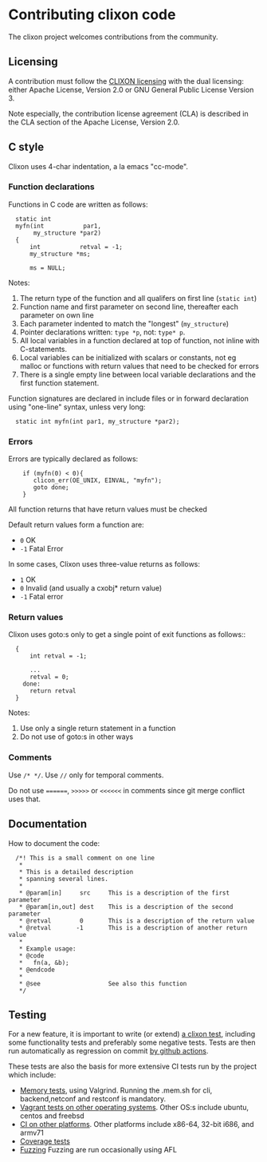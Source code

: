 # Contributing clixon code

The clixon project welcomes contributions from the community.

## Licensing

A contribution must follow the [CLIXON
licensing](https://github.com/clicon/clixon/blob/master/LICENSE.md)
with the dual licensing: either Apache License, Version 2.0 or
GNU General Public License Version 3.

Note especially, the contribution license agreement (CLA) is described in the CLA section of the Apache License, Version 2.0.

## C style

Clixon uses 4-char indentation, a la emacs "cc-mode".

### Function declarations

Functions in C code are written as follows:
```
  static int
  myfn(int           par1,
       my_structure *par2)
  {
      int           retval = -1;
      my_structure *ms;

      ms = NULL;
```

Notes:

1. The return type of the function and all qualifers on first line (`static int`)
2. Function name and first parameter on second line, thereafter each parameter on own line
3. Each parameter indented to match the "longest" (`my_structure`)
4. Pointer declarations written: `type *p`, not: `type* p`.
5. All local variables in a function declared at top of function, not inline with C-statements.
6. Local variables can be initialized with scalars or constants, not eg malloc or functions with return values that need to be  checked for errors
7. There is a single empty line between local variable declarations and the first function statement.

Function signatures are declared in include files or in forward declaration using "one-line" syntax, unless very long:
```
  static int myfn(int par1, my_structure *par2);
```

### Errors

Errors are typically declared as follows:
```
    if (myfn(0) < 0){
       clicon_err(OE_UNIX, EINVAL, "myfn");
       goto done;
    }
```

All function returns that have return values must be checked

Default return values form a function are:

- `0`  OK
- `-1` Fatal Error

In some cases, Clixon uses three-value returns as follows:

- `1`  OK
- `0`  Invalid (and usually a cxobj* return value)
- `-1` Fatal error

### Return values

Clixon uses goto:s only to get a single point of exit functions as follows::
```
  {
      int retval = -1;
  
      ...
      retval = 0;
    done:
      return retval
  }
```

Notes:

1. Use only a single return statement in a function
2. Do not use of goto:s in other ways

### Comments

Use `/* */`. Use `//` only for temporal comments.

Do not use `======`, `>>>>>` or `<<<<<<` in comments since git merge conflict uses that.

## Documentation

How to document the code:
```
  /*! This is a small comment on one line
   *
   * This is a detailed description
   * spanning several lines.
   *
   * @param[in]     src     This is a description of the first parameter
   * @param[in,out] dest    This is a description of the second parameter
   * @retval        0       This is a description of the return value
   * @retval       -1       This is a description of another return value
   *
   * Example usage:
   * @code
   *   fn(a, &b);
   * @endcode
   *
   * @see                   See also this function
   */
```

## Testing

For a new feature, it is important to write (or extend) [a clixon test](https://github.com/clicon/clixon/blob/master/test/README.md), including some functionality tests and preferably some negative tests. Tests are then run automatically as regression on commit [by github actions](https://github.com/clicon/clixon/actions/).

These tests are also the basis for more extensive CI tests run by the project which
include:
- [Memory tests](https://github.com/clicon/clixon/tree/master/test#memory-leak-test), using Valgrind. Running the .mem.sh for cli, backend,netconf and restconf is mandatory.
- [Vagrant tests on other operating systems](https://github.com/clicon/clixon/tree/master/test/vagrant). Other OS:s include ubuntu, centos and freebsd
- [CI on other platforms](https://github.com/clicon/clixon/tree/master/test/cicd). Other platforms include x86-64, 32-bit i686, and armv71
- [Coverage tests](https://app.codecov.io/gh/clicon/clixon)
- [Fuzzing](https://github.com/clicon/clixon/tree/master/test/fuzz) Fuzzing are run occasionally using AFL
